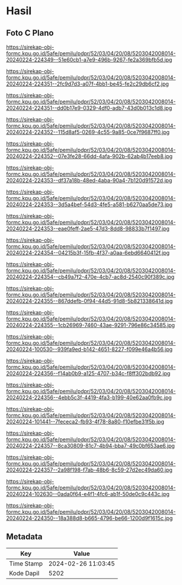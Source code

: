 # Hasil

## Foto C Plano

https://sirekap-obj-formc.kpu.go.id/5afe/pemilu/pdpr/52/03/04/20/08/5203042008014-20240224-224349--51e60cb1-a7e9-496b-9267-fe2a369bfb5d.jpg

https://sirekap-obj-formc.kpu.go.id/5afe/pemilu/pdpr/52/03/04/20/08/5203042008014-20240224-224351--2fc9d7d3-a07f-4bb1-be45-fe2c29db6cf2.jpg

https://sirekap-obj-formc.kpu.go.id/5afe/pemilu/pdpr/52/03/04/20/08/5203042008014-20240224-224351--dd0b17e9-0329-4df0-adb7-43d0b013c1d8.jpg

https://sirekap-obj-formc.kpu.go.id/5afe/pemilu/pdpr/52/03/04/20/08/5203042008014-20240224-224352--115d8af5-0269-4c55-9a85-0ce7f9687ff0.jpg

https://sirekap-obj-formc.kpu.go.id/5afe/pemilu/pdpr/52/03/04/20/08/5203042008014-20240224-224352--07e3fe28-66dd-4afa-902b-62ab4b17eeb8.jpg

https://sirekap-obj-formc.kpu.go.id/5afe/pemilu/pdpr/52/03/04/20/08/5203042008014-20240224-224353--df37a18b-48ed-4aba-90a4-7b120d91572d.jpg

https://sirekap-obj-formc.kpu.go.id/5afe/pemilu/pdpr/52/03/04/20/08/5203042008014-20240224-224353--3d5a4bef-54d3-4fe5-a581-b6270aa5de73.jpg

https://sirekap-obj-formc.kpu.go.id/5afe/pemilu/pdpr/52/03/04/20/08/5203042008014-20240224-224353--eae0feff-2ae5-47d3-8dd8-98833b7f1497.jpg

https://sirekap-obj-formc.kpu.go.id/5afe/pemilu/pdpr/52/03/04/20/08/5203042008014-20240224-224354--04215b3f-15fb-4f37-a0aa-6ebd6640412f.jpg

https://sirekap-obj-formc.kpu.go.id/5afe/pemilu/pdpr/52/03/04/20/08/5203042008014-20240224-224354--cb49a7f2-470e-4cb7-ac8d-2540c90f389c.jpg

https://sirekap-obj-formc.kpu.go.id/5afe/pemilu/pdpr/52/03/04/20/08/5203042008014-20240224-224355--867ddefb-0f94-44d5-91d8-5b821338641d.jpg

https://sirekap-obj-formc.kpu.go.id/5afe/pemilu/pdpr/52/03/04/20/08/5203042008014-20240224-224355--1cb26969-7460-43ae-9291-796e86c34585.jpg

https://sirekap-obj-formc.kpu.go.id/5afe/pemilu/pdpr/52/03/04/20/08/5203042008014-20240224-100530--939fa9ed-b142-4651-8227-f099e46a4b56.jpg

https://sirekap-obj-formc.kpu.go.id/5afe/pemilu/pdpr/52/03/04/20/08/5203042008014-20240224-224356--f14ab0b9-a125-4707-b34c-f8ff302bdb92.jpg

https://sirekap-obj-formc.kpu.go.id/5afe/pemilu/pdpr/52/03/04/20/08/5203042008014-20240224-224356--4ebb5c3f-4419-4fa3-b199-40e62aa0fb9c.jpg

https://sirekap-obj-formc.kpu.go.id/5afe/pemilu/pdpr/52/03/04/20/08/5203042008014-20240224-101441--7fececa2-fb93-4f78-8a80-f10efbe31f5b.jpg

https://sirekap-obj-formc.kpu.go.id/5afe/pemilu/pdpr/52/03/04/20/08/5203042008014-20240224-224357--8ca30809-81c7-4b94-bba7-49c0bf653ae6.jpg

https://sirekap-obj-formc.kpu.go.id/5afe/pemilu/pdpr/52/03/04/20/08/5203042008014-20240224-224357--2a98f198-f7ab-48b6-8c59-27d2ec49da60.jpg

https://sirekap-obj-formc.kpu.go.id/5afe/pemilu/pdpr/52/03/04/20/08/5203042008014-20240224-102630--0ada0f64-e4f1-4fc6-ab1f-50de0c9c443c.jpg

https://sirekap-obj-formc.kpu.go.id/5afe/pemilu/pdpr/52/03/04/20/08/5203042008014-20240224-224350--18a388d8-b665-4796-be66-1200d9f1615c.jpg


## Metadata

| Key        | Value               |
| ---------- | ------------------- |
| Time Stamp | 2024-02-26 11:03:45 |
| Kode Dapil | 5202                |



